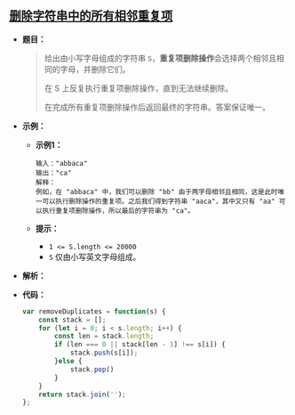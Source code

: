 ## [删除字符串中的所有相邻重复项](https://leetcode.cn/problems/remove-all-adjacent-duplicates-in-string/)

* **题目：**

  >给出由小写字母组成的字符串 `S`，**重复项删除操作**会选择两个相邻且相同的字母，并删除它们。
  >
  >在 S 上反复执行重复项删除操作，直到无法继续删除。
  >
  >在完成所有重复项删除操作后返回最终的字符串。答案保证唯一。

* **示例：**

  * **示例1：**

    ```
    输入："abbaca"
    输出："ca"
    解释：
    例如，在 "abbaca" 中，我们可以删除 "bb" 由于两字母相邻且相同，这是此时唯一可以执行删除操作的重复项。之后我们得到字符串 "aaca"，其中又只有 "aa" 可以执行重复项删除操作，所以最后的字符串为 "ca"。
    ```

  * **提示：**

    * `1 <= S.length <= 20000`
    * `S` 仅由小写英文字母组成。

* **解析：**

  >

* **代码：**

  ```js
  var removeDuplicates = function(s) {
      const stack = [];
      for (let i = 0; i < s.length; i++) {
          const len = stack.length;
          if (len === 0 || stack[len - 1] !== s[i]) {
              stack.push(s[i]);
          }else {
              stack.pop()
          }
      }
      return stack.join('');
  };
  ```